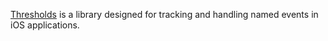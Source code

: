 [Thresholds](Thresholds/SRGThresholdContext.h) is a library designed for tracking and handling named events in iOS applications.
